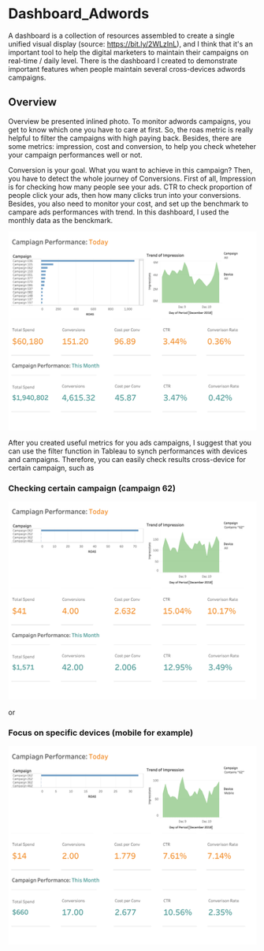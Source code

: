 # Dashboard_Adwords

A dashboard is a collection of resources assembled to create a single unified visual display (source: https://bit.ly/2WLzInL), and I think that it's an important tool to help the digital marketers to maintain their campaigns on real-time / daily level. There is the dashboard I created to demonstrate important features when people maintain several cross-devices adwords campaigns. 


## Overview

Overview be presented inlined photo. To monitor adwords campaigns, you get to know which one you have to care at first. So,  the roas metric is really helpful to filter the campaigns with high paying back.  Besides, there are some metrics: impression, cost and conversion, to help you check wheteher your campaign performances well or not.   

Conversion is your goal. What you want to achieve in this campaign? Then, you have to detect the whole journey of  Conversions. First of all, Impression is for checking how many people see your ads. CTR to check proportion of people click your ads, then how many clicks trun into your conversions. Besides, you also need to monitor your cost, and set up the benchmark to campare ads performances with trend. In this dashboard, I used the monthly data as the benckmark. 

![overview](Dashboard_1.png)

After you created useful metrics for you ads campaigns, I suggest that you can use the filter function in Tableau to synch performances with devices and campaigns. Therefore, you can easily check results cross-device for certain campaign, such as 

### Checking certain campaign (campaign 62)

![overview](Dashboard_2.png)

or

### Focus on specific devices (mobile for example)

![overview](Dashboard_3.png)

